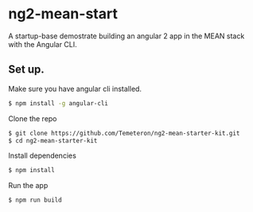 # ng2-mean-start
A startup-base demostrate building an angular 2 app in the MEAN stack with the Angular CLI.

## Set up.
Make sure you have angular cli installed.
```bash
$ npm install -g angular-cli
```

Clone the repo
```bash
$ git clone https://github.com/Temeteron/ng2-mean-starter-kit.git
$ cd ng2-mean-starter-kit
```

Install dependencies
```bash
$ npm install
```

Run the app
```bash
$ npm run build
```
